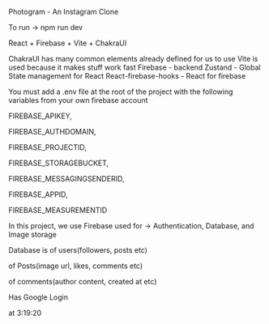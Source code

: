 Photogram - An Instagram Clone

To run -> npm run dev

React + Firebase + Vite + ChakraUI

ChakraUI has many common elements already defined for us to use
Vite is used because it makes stuff work fast
Firebase - backend
Zustand - Global State management for React
React-firebase-hooks - React for firebase

You must add a .env file at the root of the project with the following variables from your own firebase account

FIREBASE_APIKEY,

FIREBASE_AUTHDOMAIN,

FIREBASE_PROJECTID,

FIREBASE_STORAGEBUCKET,

FIREBASE_MESSAGINGSENDERID,

FIREBASE_APPID,

FIREBASE_MEASUREMENTID

In this project, we use Firebase used for -> Authentication, Database, and Image storage

Database is of users(followers, posts etc)

of Posts(image url, likes, comments etc)

of comments(author content, created at etc)

Has Google Login

at 3:19:20